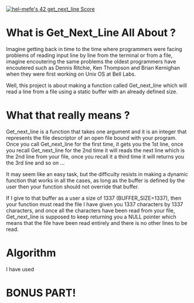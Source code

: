 <a href="https://github.com/JaeSeoKim/badge42"><img src="https://badge42.vercel.app/api/v2/cl2mijeuk000609l9mjany0lo/project/2425265" alt="hel-mefe's 42 get_next_line Score" /></a>

# What is Get_Next_Line All About ?

Imagine getting back in time to the time where programmers were facing problems of reading input line by line from the terminal or from a file,
imagine encoutering the same problems the oldest programmers have encoutered such as Dennis Ritchie, Ken Thompson and Brian Kernighan when
they were first working on Unix OS at Bell Labs.

Well, this project is about making a function called Get_next_line which will read a line from a file using a static buffer with an already defined
size.

# What that really means ?

Get_next_line is a function that takes one argument and it is an integer that represents the file descriptor of an open file bound with your program.
Once you call Get_next_line for the first time, it gets you the 1st line, once you recall Get_next_line for the 2nd time it will reads the next line which is the 2nd line from your file, once you recall it
a third time it will returns you the 3rd line and so on ...

It may seem like an easy task, but the difficulty resists in making a dynamic function that works in all the cases, as long as the buffer is defined by
the user then your function should not override that buffer.

If I give to that buffer as a user a size of 1337 (BUFFER_SIZE=1337), then your function must read the file I have given you 1337 characters by 1337 characters, and once 
all the characters have been read from your file, Get_next_line is supposed to keep returning you a NULL pointer which means that the file have been read entirely 
and there is no other lines to be read.

# Algorithm

I have used 

# BONUS PART!
